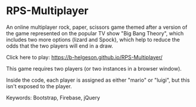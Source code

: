 # RPS-Multiplayer

An online multiplayer rock, paper, scissors game themed after a version of the game represented on the popular TV show "Big Bang Theory", which includes two more options (lizard and Spock), which help to reduce the odds that the two players will end in a draw. 

Click here to play: https://b-helgeson.github.io/RPS-Multiplayer/

This game requires two players (or two instances in a browser window). 

Inside the code, each player is assigned as either "mario" or "luigi", but this isn't exposed to the player. 

Keywords: Bootstrap, Firebase, jQuery
